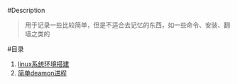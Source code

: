 #Description
> 用于记录一些比较简单，但是不适合去记忆的东西，如一些命令、安装、翻墙之类的

#目录
1. [linux系统环境搭建](https://github.com/laozhu123/notebook/blob/master/linux%E7%B3%BB%E7%BB%9F%E7%8E%AF%E5%A2%83%E6%90%AD%E5%BB%BA.md)
2. [简单deamon进程](https://github.com/laozhu123/notebook/blob/master/linux%E7%B3%BB%E7%BB%9F%E7%8E%AF%E5%A2%83%E6%90%AD%E5%BB%BA.md)
